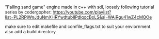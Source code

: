 "Falling sand game" engine made in c++ with sdl, loosely following tutorial series by codergopher: https://youtube.com/playlist?list=PL2RPjWnJduNmXHRYwdtublIPdlqocBoLS&si=WAjRgu41wZ4cMQOe

make sure to edit makefile and comfile_flags.txt to suit your enviornment also add a build directory

